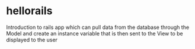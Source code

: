 # hellorails
Introduction to rails app which can pull data from the database through the Model and create an instance variable that is then sent to the View to be displayed to the user
